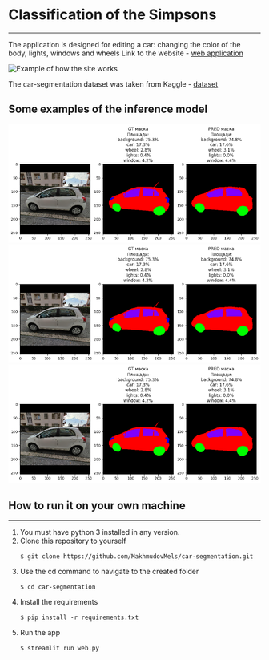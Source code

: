 # Classification of the Simpsons
---
The application is designed for editing a car: changing the color of the body, lights, windows and wheels
Link to the website - [web application](https://car-segmentation.streamlit.app/)


![Example of how the site works](media/car-editing.gif)

The car-segmentation dataset was taken from Kaggle - [dataset](https://www.kaggle.com/datasets/intelecai/car-segmentation)

## Some examples of the inference model
![image](media/car1.png)
![image](media/car1.png)
![image](media/car1.png)

## How to run it on your own machine
---
1. You must have python 3 installed in any version.
2. Clone this repository to yourself
   ```
   $ git clone https://github.com/MakhmudovMels/car-segmentation.git
   ```
3. Use the cd command to navigate to the created folder
   ```
   $ cd car-segmentation
   ```
4. Install the requirements
   ```
   $ pip install -r requirements.txt
   ```
5. Run the app
   ```
   $ streamlit run web.py
   ```
